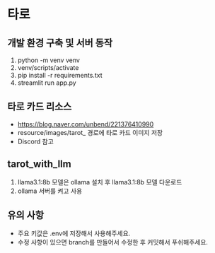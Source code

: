 # 타로

## 개발 환경 구축 및 서버 동작

1. python -m venv venv
2. venv/scripts/activate
3. pip install -r requirements.txt
4. streamlit run app.py

## 타로 카드 리소스

- https://blog.naver.com/unbend/221376410990
- resource/images/tarot_ 경로에 타로 카드 이미지 저장
- Discord 참고

## tarot_with_llm
1. llama3.1:8b 모델은 ollama 설치 후 llama3.1:8b 모델 다운로드
2. ollama 서버를 켜고 사용

## 유의 사항

- 주요 키값은 .env에 저장해서 사용해주세요.
- 수정 사항이 있으면 branch를 만들어서 수정한 후 커밋해서 푸쉬해주세요.
